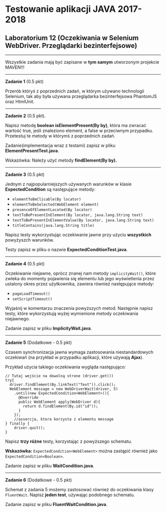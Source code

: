# Testowanie aplikacji JAVA 2017-2018
## Laboratorium 12 (Oczekiwania w Selenium WebDriver. Przeglądarki bezinterfejsowe)

-------------------------------------------

Wszystkie zadania mają być zapisane w **tym samym** utworzonym projekcie MAVEN!!!

-------------------------------------------

**Zadanie 1** (0.5 pkt)

Przerób któryś z poprzednich zadań, w którym używano technologii Selenium, tak aby była używana przeglądarka bezinterfejsowa PhantomJS oraz HtmlUnit.

-------------------------------------------

**Zadanie 2** (0.5 pkt). 

Napisz metodę **boolean isElementPresent(By by)**, która ma zwracać wartość true, jeśli znaleziono element, a false w przeciwnym przypadku. Przetestuj te metody w którymś z poprzednich zadań. 

Zadanie(implementacja wraz z testami) zapisz w pliku **ElementPresentTest.java**.

Wskazówka: Należy użyć metody **findElement(By by).**

------------------

**Zadanie 3** (0.5 pkt)

Jednym z najpopularniejszych używanych warunków w klasie **ExpectedCondition** są następujące metody: 

- ```elementToBeClicable(By locator)```
- ```elementToBeSelected(WebElement element)```
- ```presenceOfElementLocated(By locator)```
- ```textToBePresentInElement(By locator, java.lang.String text)```
- ```textToBePresentInElementValue(By locator, java.lang.String text)```
- ```titleContains(java.lang.String title)```

Napisz testy wykorzystując oczekiwanie jawne przy użyciu **wszystkich** powyżyszch warunków.

Testy zapisz w pliku o nazwie **ExpectedConditionTest.java**.

-----------------

**Zadanie 4** (0.5 pkt)

Oczekiwanie niejawne, oprócz znanej nam metody ```implicityWait()```, które zwleka do momenty pojawienia się elementu lub jego wyświetlenia przez ustalony okres przez użytkownika, zawiera również następujące metody: 

- ```pageLoadTimeout()```
- ```setScriptTimeout()```

Wyjaśnij w komentarzu znaczenia powyższych metod. Następnie napisz testy, które wykorzystują wyżej wymienione metody oczekiwania niejawnego. 

Zadanie zapisz w pliku **ImplicityWait.java**. 

----------------------

**Zadanie 5** (Dodatkowe - 0.5 pkt) 

Czasem synchronizacja jawna wymaga zastosowania niestandardowych oczekiwań (na przykład w przypadku aplikacji, które używają **Ajax**).

Przykład użycia takiego oczekiwania wygląda następująco: 

```
// Tutaj wejście na dowolną strone (driver.get())
try{
  driver.findElement(By.linkText("Text")).click();
  WebElement message = new WebDriverWait(driver, 5)
    .until(new ExpectedCondition<WebElement>(){
      @Override
      public WebElement apply(WebDriver d){
        return d.findElement(By.id("id"));
      }
    });
    //assercja, ktora korzysta z elementu message
} finally {
    driver.quit();
}
```

Napisz **trzy różne** testy, korzystając z powyższego schematu. 

**Wskazówka:** ```ExpectedCondition<WebElement>``` można zastąpić również jako ```ExpectedCondition<Boolean>```.

Zadanie zapisz w pliku **WaitCondition.java**.

-----------------------

**Zadanie 6** (Dodatkowe - 0.5 pkt) 

Schemat z zadania 5 możemy zastosować również do oczekiwania klasy ```FluentWait```. Napisz **jeden test**, używając podobnego schematu. 

Zadanie zapisz w pliku **FluentWaitCondition.java**.
